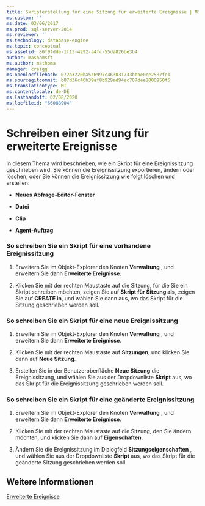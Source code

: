 ```yaml
---
title: Skripterstellung für eine Sitzung für erweiterte Ereignisse | Microsoft-Dokumentation
ms.custom: ''
ms.date: 03/06/2017
ms.prod: sql-server-2014
ms.reviewer: ''
ms.technology: database-engine
ms.topic: conceptual
ms.assetid: 80f9fdde-1f13-4292-a4fc-55da826be3b4
author: mashamsft
ms.author: mathoma
manager: craigg
ms.openlocfilehash: 072a3220ba5c6997c463031733bbbe0ce2587fe1
ms.sourcegitcommit: b87d36c46b39af8b929ad94ec707dee8800950f5
ms.translationtype: MT
ms.contentlocale: de-DE
ms.lasthandoff: 02/08/2020
ms.locfileid: "66088904"
---
```

# <a name="script-an-extended-event-session"></a>Schreiben einer Sitzung für erweiterte Ereignisse
  In diesem Thema wird beschrieben, wie ein Skript für eine Ereignissitzung geschrieben wird. Sie können die Ereignissitzung exportieren, ändern oder löschen, oder Sie können die Ereignissitzung wie folgt löschen und erstellen:  
  
-   **Neues Abfrage-Editor-Fenster**  
  
-   **Datei**  
  
-   **Clip**  
  
-   **Agent-Auftrag**  
  
### <a name="to-script-an-existing-event-session"></a>So schreiben Sie ein Skript für eine vorhandene Ereignissitzung  
  
1.  Erweitern Sie im Objekt-Explorer den Knoten **Verwaltung** , und erweitern Sie dann **Erweiterte Ereignisse**.  
  
2.  Klicken Sie mit der rechten Maustaste auf die Sitzung, für die Sie ein Skript schreiben möchten, zeigen Sie auf **Skript für Sitzung als**, zeigen Sie auf **CREATE in**, und wählen Sie dann aus, wo das Skript für die Sitzung geschrieben werden soll.  
  
### <a name="to-script-a-new-event-session"></a>So schreiben Sie ein Skript für eine neue Ereignissitzung  
  
1.  Erweitern Sie im Objekt-Explorer den Knoten **Verwaltung** , und erweitern Sie dann **Erweiterte Ereignisse**.  
  
2.  Klicken Sie mit der rechten Maustaste auf **Sitzungen**, und klicken Sie dann auf **Neue Sitzung**.  
  
3.  Erstellen Sie in der Benutzeroberfläche **Neue Sitzung** die Ereignissitzung, und wählen Sie aus der Dropdownliste **Skript** aus, wo das Skript für die Ereignissitzung geschrieben werden soll.  
  
### <a name="to-script-a-modified-event-session"></a>So schreiben Sie ein Skript für eine geänderte Ereignissitzung  
  
1.  Erweitern Sie im Objekt-Explorer den Knoten **Verwaltung** , und erweitern Sie dann **Erweiterte Ereignisse**.  
  
2.  Klicken Sie mit der rechten Maustaste auf die Sitzung, den Sie ändern möchten, und klicken Sie dann auf **Eigenschaften**.  
  
3.  Ändern Sie die Ereignissitzung im Dialogfeld **Sitzungseigenschaften** , und wählen Sie aus der Dropdownliste **Skript** aus, wo das Skript für die geänderte Sitzung geschrieben werden soll.  
  
## <a name="see-also"></a>Weitere Informationen  
 [Erweiterte Ereignisse](../relational-databases/extended-events/extended-events.md)  
  
  
